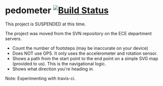 pedometer [![Build Status](https://travis-ci.org/ChromoZoneX/pedometer.png?branch=master)](https://travis-ci.org/ChromoZoneX/pedometer)
=========

This project is SUSPENDED at this time.

The project was moved from the SVN repository on the ECE department servers.

- Count the number of footsteps (may be inaccurate on your device)
- Does NOT use GPS. It only uses the accelerometer and rotation sensor.
- Shows a path from the start point to the end point on a simple SVG map (provided to us). This is the navigational logic.
- Shows what direction you're heading in.

Note: Experimenting with travis-ci.
